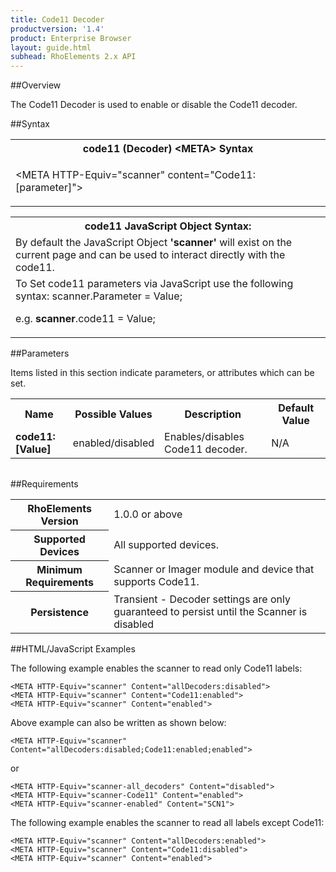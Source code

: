 ```yaml
---
title: Code11 Decoder
productversion: '1.4'
product: Enterprise Browser
layout: guide.html
subhead: RhoElements 2.x API
---
```


##Overview

The Code11 Decoder is used to enable or disable the Code11 decoder.

##Syntax

<table class="re-table"><tr><th class="tableHeading">code11 (Decoder) &lt;META&gt; Syntax
</th></tr><tr><td class="clsSyntaxCells clsOddRow"><p>&lt;META HTTP-Equiv="scanner" content="Code11:[parameter]"&gt;</p></td></tr></table>
<table class="re-table"><tr><th class="tableHeading">code11 JavaScript Object Syntax:</th></tr><tr><td class="clsSyntaxCells clsOddRow">
By default the JavaScript Object <b>'scanner'</b> will exist on the current page and can be used to interact directly with the code11.
</td></tr><tr><td class="clsSyntaxCells clsEvenRow">
To Set code11 parameters via JavaScript use the following syntax: scanner.Parameter = Value;
<P />e.g. <b>scanner</b>.code11 = Value;
</td></tr></table>

##Parameters


Items listed in this section indicate parameters, or attributes which can be set.
<table class="re-table"><col width="20%" /><col width="20%" /><col width="38%" /><col width="22%" /><tr><th class="tableHeading">Name</th><th class="tableHeading">Possible Values</th><th class="tableHeading">Description</th><th class="tableHeading">Default Value</th></tr><tr><td class="clsSyntaxCells clsOddRow"><b>code11:[Value]
</b></td><td class="clsSyntaxCells clsOddRow">enabled/disabled</td><td class="clsSyntaxCells clsOddRow">Enables/disables Code11 decoder.</td><td class="clsSyntaxCells clsOddRow">
N/A
</td></tr></table>
<table class="re-table"><col width="78%" /><col width="8%" /><col width="1%" /><col width="5%" /><col width="1%" /><col width="5%" /><col width="2%" /></table>





##Requirements

<table class="re-table"><tr><th class="tableHeading">RhoElements Version</th><td class="clsSyntaxCell clsEvenRow">1.0.0 or above
</td></tr><tr><th class="tableHeading">Supported Devices</th><td class="clsSyntaxCell clsOddRow">All supported devices.</td></tr><tr><th class="tableHeading">Minimum Requirements</th><td class="clsSyntaxCell clsOddRow">Scanner or Imager module and device that supports Code11.</td></tr><tr><th class="tableHeading">Persistence</th><td class="clsSyntaxCell clsEvenRow">Transient - Decoder settings are only guaranteed to persist until the Scanner is disabled</td></tr></table>


##HTML/JavaScript Examples

The following example enables the scanner to read only Code11 labels:

	<META HTTP-Equiv="scanner" Content="allDecoders:disabled">
	<META HTTP-Equiv="scanner" Content="Code11:enabled">
	<META HTTP-Equiv="scanner" Content="enabled">
	
Above example can also be written as shown below:

	<META HTTP-Equiv="scanner" Content="allDecoders:disabled;Code11:enabled;enabled">
	
or

	<META HTTP-Equiv="scanner-all_decoders" Content="disabled">
	<META HTTP-Equiv="scanner-Code11" Content="enabled">
	<META HTTP-Equiv="scanner-enabled" Content="SCN1">
	
The following example enables the scanner to read all labels except Code11:

	<META HTTP-Equiv="scanner" Content="allDecoders:enabled">
	<META HTTP-Equiv="scanner" Content="Code11:disabled">
	<META HTTP-Equiv="scanner" Content="enabled">
	





